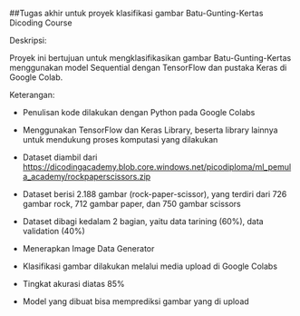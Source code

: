 ##Tugas akhir untuk proyek klasifikasi gambar Batu-Gunting-Kertas Dicoding Course

Deskripsi:

Proyek ini bertujuan untuk mengklasifikasikan gambar Batu-Gunting-Kertas menggunakan model Sequential dengan TensorFlow dan pustaka Keras di Google Colab.

Keterangan:
* Penulisan kode dilakukan dengan Python pada Google Colabs

* Menggunakan TensorFlow dan Keras Library, beserta library lainnya untuk mendukung proses komputasi yang dilakukan

* Dataset diambil dari https://dicodingacademy.blob.core.windows.net/picodiploma/ml_pemula_academy/rockpaperscissors.zip 

* Dataset berisi 2.188 gambar (rock-paper-scissor), yang terdiri dari 726 gambar rock, 712 gambar paper, dan 750 gambar scissors

* Dataset dibagi kedalam 2 bagian, yaitu data tarining (60%), data validation (40%)

* Menerapkan Image Data Generator

* Klasifikasi gambar dilakukan melalui media upload di Google Colabs

* Tingkat akurasi diatas 85%

* Model yang dibuat bisa memprediksi gambar yang di upload
